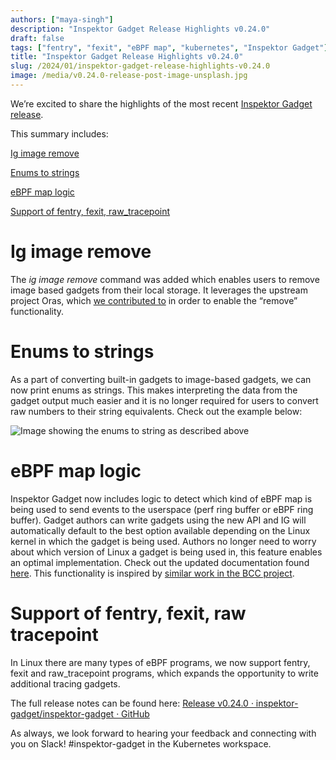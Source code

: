```yaml
---
authors: ["maya-singh"]
description: "Inspektor Gadget Release Highlights v0.24.0"
draft: false
tags: ["fentry", "fexit", "eBPF map", "kubernetes", "Inspektor Gadget"]
title: "Inspektor Gadget Release Highlights v0.24.0"
slug: /2024/01/inspektor-gadget-release-highlights-v0.24.0
image: /media/v0.24.0-release-post-image-unsplash.jpg
---
```


We’re excited to share the highlights of the most recent [Inspektor Gadget release](https://github.com/inspektor-gadget/inspektor-gadget/releases/tag/v0.24.0)\.

This summary includes:

[Ig image remove](#ig-image-remove)

[Enums to strings](#enums-to-strings)

[eBPF map logic](#ebpf-map-logic)

[Support of fentry, fexit, raw_tracepoint](#support-of-fentry-fexit-raw-tracepoint)

# Ig image remove

The _ig image remove_ command was added which enables users to remove image based gadgets from their local storage\. It leverages the upstream project Oras, which [we contributed to](https://github.com/oras-project/oras-go/pull/647) in order to enable the “remove” functionality\.

# Enums to strings

As a part of converting built\-in gadgets to image\-based gadgets, we can now print enums as strings\. This makes interpreting the data from the gadget output much easier and it is no longer required for users to convert raw numbers to their string equivalents\. Check out the example below:

![Image showing the enums to string as described above](/media/enumstostring.png)

# eBPF map logic

Inspektor Gadget now includes logic to detect which kind of eBPF map is being used to send events to the userspace \(perf ring buffer or eBPF ring buffer\)\. Gadget authors can write gadgets using the new API and IG will automatically default to the best option available depending on the Linux kernel in which the gadget is being used\. Authors no longer need to worry about which version of Linux a gadget is being used in, this feature enables an optimal implementation\. Check out the updated documentation found [here](https://github.com/inspektor-gadget/inspektor-gadget/blob/main/docs/reference/gadget-helper-api.md)\. This functionality is inspired by [similar work in the BCC project](https://github.com/iovisor/bcc/pull/4262)\.

# Support of fentry, fexit, raw tracepoint

In Linux there are many types of eBPF programs, we now support fentry, fexit and raw_tracepoint programs, which expands the opportunity to write additional tracing gadgets\.

The full release notes can be found here: [ Release v0\.24\.0 · inspektor\-gadget/inspektor\-gadget · GitHub](https://github.com/inspektor-gadget/inspektor-gadget/releases/tag/v0.24.0)

As always, we look forward to hearing your feedback and connecting with you on Slack\! \#inspektor\-gadget in the Kubernetes workspace\.
